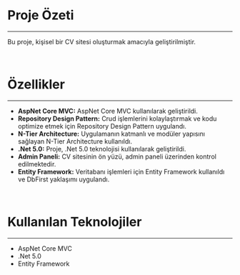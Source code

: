 <h1>Proje Özeti</h1>
<hr>
<p>Bu proje, kişisel bir CV sitesi oluşturmak amacıyla geliştirilmiştir.</p>
<br>

<h1>Özellikler</h1>
<hr>
<ul type="disc">
    <li><b>AspNet Core MVC:</b> AspNet Core MVC kullanılarak geliştirildi.</li>
    <li><b>Repository Design Pattern:</b> Crud işlemlerini kolaylaştırmak ve kodu optimize etmek için Repository Design Pattern uygulandı.</li>
    <li><b>N-Tier Architecture:</b> Uygulamanın katmanlı ve modüler yapısını sağlayan N-Tier Architecture kullanıldı.</li>
    <li><b>.Net 5.0:</b> Proje, .Net 5.0 teknolojisi kullanılarak geliştirildi.</li>
    <li><b>Admin Paneli:</b> CV sitesinin ön yüzü, admin paneli üzerinden kontrol edilmektedir.</li>
    <li><b>Entity Framework:</b> Veritabanı işlemleri için Entity Framework kullanıldı ve DbFirst yaklaşımı uygulandı.</li>
</ul>
<br>

<h1>Kullanılan Teknolojiler</h1>
<hr>
<ul type="disc">
    <li>AspNet Core MVC</li>
    <li>.Net 5.0</li>
    <li>Entity Framework</li>
</ul>

